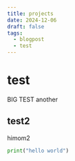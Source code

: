 ```yaml
---
title: projects
date: 2024-12-06
draft: false
tags:
  - blogpost
  - test
---
```



# test

BIG TEST
another
## test2

himom2
```python
print("hello world")
```

